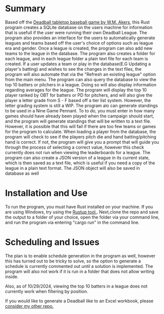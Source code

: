 
# Summary
Based off the [Deadball tabletop baseball game by W.M. Akers](http://wmakers.net/deadball), this Rust program creates a SQLite database on the users machine for information that is usefull if the user were running their own Deadball League. The program also provides an interface for the users to automatically generate leagues and teams based off the user's choice of options such as league era and gender. Once a league is created, the program can also add new teams to the league in the database.
The program also creates a folder for each league, and in each league folder a plain text file for each team is created. If a user updates a team or play in the database(E.G Updating a player's batting) and wishes to see the changes in the text files, the program will also automate that via the "Refresh an existing league" option from the main menu.
The program can also query the database to view the top 10 batters or pitchers in a league. Doing so will also display information regarding averages for the league. The program will display the top 10 player ranked by OBT for batters or PD for pitchers, and will also give the player a letter grade from S - F based off a tier list system. However, the letter grading system is still a WIP.
The program alo can generate standings to be used in a Nine Game Pennant. To to do, you must enter in how many games should have already been played when the campaign should start, and the program will generate standings that will be written to a text file. However, it is possible that this will fail if there are too few teams or games for the program to calculate.
When loading a player from the database, the program will check to see if the players pitch die and hand batting/pitching hand is correct. If not, the program will give you a prompt that will guide you through the process of selecting a correct value, however this check currently does not run when viewing the leaderboards for a league.
The program can also create a JSON version of a league in its current state, which is then saved as a text file, which is useful if you need a copy of the league in a plain text format. The JSON object will also be saved in database as well 

# Installation and Use

To run the program, you must have Rust installed on your machine. If you are using Windows, try using the [Rustup tool.](https://www.rust-lang.org/learn/get-started).
Next,clone the repo and save the output to a folder of your choice, open the folder via your command line, and run the program via entering "cargo run" in the command line.

# Scheduling and Issues

The plan is to enable schedule generation in the program as well, however this has turned out to be tricky to solve, so the option to generate a schedule is currently commented out until a solution is implemented.  The program will also not work if it is run in a folder that does not allow writing inside.

Also, as of 10/29/2024, viewing the top 10 batters in a league does not currently work when filtering by position.

If you would like to generate a Deadball like to an Excel workbook, please [consider my other repo.](https://github.com/DoctorBubs/Deadball_WorkBook_Generator/tree/main)
